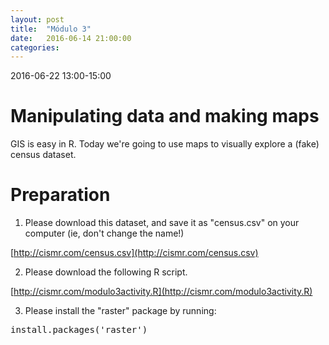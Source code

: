```yaml
---
layout: post
title:  "Módulo 3"
date:   2016-06-14 21:00:00
categories: 
---
```


2016-06-22 13:00-15:00

# Manipulating data and making maps

GIS is easy in R. Today we're going to use maps to visually explore a (fake) census dataset.

# Preparation  

1. Please download this dataset, and save it as "census.csv" on your computer (ie, don't change the name!)

[http://cismr.com/census.csv](http://cismr.com/census.csv)

2. Please download the following R script.

[http://cismr.com/modulo3activity.R](http://cismr.com/modulo3activity.R)


3. Please install the "raster" package by running:

<pre>
install.packages('raster')
</pre>
